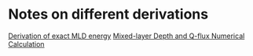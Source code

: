 # Notes on different derivations
[Derivation of exact MLD energy](https://www.sharelatex.com/read/xqqjhbzxnqvb)
[Mixed-layer Depth and Q-flux Numerical Calculation](https://www.sharelatex.com/read/ywkvvgyzbmfn)




